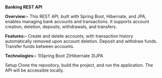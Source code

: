 **Banking REST API**

**Overview:-**
This REST API, built with Spring Boot, Hibernate, and JPA, enables managing bank accounts and transactions. It supports account creation, deletion, deposits, withdrawals, and transfers.

**Features:-**
Create and delete accounts, with transaction history automatically removed upon account deletion.
Deposit and withdraw funds.
Transfer funds between accounts.

**Technologies:-**
1)Spring Boot
2)Hibernate
3)JPA

Setup
Clone the repository, build the project, and run the application. The API will be accessible locally.
